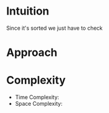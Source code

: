 # Intuition
Since it's sorted we just have to check 

# Approach


# Complexity
- Time Complexity:
- Space Complexity: